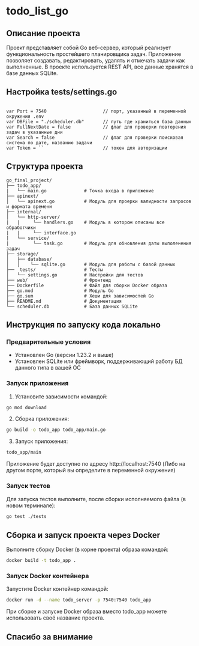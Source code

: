# todo_list_go

## Описание проекта

Проект представляет собой Go веб-сервер, который реализует функциональность простейшего планировщика задач. Приложение позволяет создавать, редактировать, удалять и отмечать задачи как выполненные. В проекте используется REST API, все данные хранятся в базе данных SQLite. 

## Настройка tests/settings.go
```

var Port = 7540                     // порт, указанный в переменной окружения .env
var DBFile = "./scheduler.db"       // путь где храниться база данных
var FullNextDate = false            // флаг для проверки повторения задач в указанные дни 
var Search = false                  // флаг для проверки поисковая система по дате, названию задачи
var Token = ``                      // токен для авторизации 

```


## Структура проекта

```
go_final_project/
├── todo_app/
|   └── main.go              # Точка входа в приложение 
├── apinext/
│   └── apinext.go           # Модуль для проерки валидности запросов и формата времени  
├── internal/
│   └── http-server/
|   |     └── handlers.go    # Модуль в котором описаны все обработчики 
|   |     └── interface.go   
|   └── service/ 
|         └── task.go        # Модуль для обновления даты выполенения задач 
├── storage/            
│   ├── database/           
│   │    └── sqlite.go       # Модуль для работы с базой данных
├──  tests/                  # Тесты
│   └── settings.go          # Настройки для тестов
├── web/                     # Фронтенд
├── Dockerfile               # Файл для сборки Docker образа
├── go.mod                   # Модуль Go
├── go.sum                   # Хеши для зависимостей Go
├── README.md                # Документация
└── scheduler.db             # База данных SQLite  
```

## Инструкция по запуску кода локально

### Предварительные условия

- Установлен Go (версии 1.23.2 и выше)
- Установлен SQLite  или фреймворк, поддерживающий работу БД данного типа в вашей ОС

### Запуск приложения

1. Установите зависимости командой:

```sh
go mod download
```

2. Сборка приложения:

```sh
go build -o todo_app todo_app/main.go
```
3. Запуск приложения:

```sh
todo_app/main
```

Приложение будет доступно по адресу http://localhost:7540 (Либо на другом порте, который вы определите в переменной окружения)

### Запуск тестов

Для запуска тестов выполните, после сборки исполняемого файла (в новом терминале):

```sh
go test ./tests
```

## Cборка и запуск проекта через Docker

Выполните сборку Docker (в корне проекта) образа командой:

```sh
docker build -t todo_app .
```

### Запуск Docker контейнера

Запустите Docker контейнер командой:

```sh
docker run -d --name todo_server -p 7540:7540 todo_app
```

При сборке и запуске Docker образа вместо todo_app можете использовать своё название проекта.



## Спасибо за внимание
